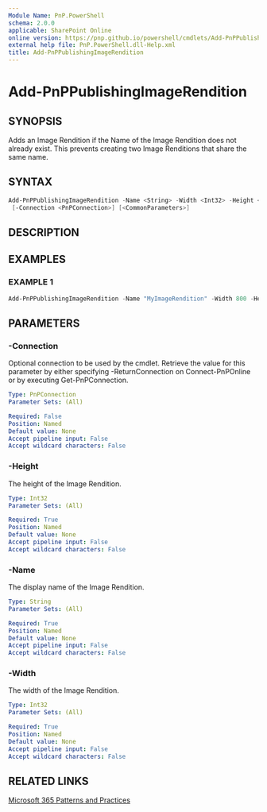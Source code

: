 ```yaml
---
Module Name: PnP.PowerShell
schema: 2.0.0
applicable: SharePoint Online
online version: https://pnp.github.io/powershell/cmdlets/Add-PnPPublishingImageRendition.html
external help file: PnP.PowerShell.dll-Help.xml
title: Add-PnPPublishingImageRendition
---
```

  
# Add-PnPPublishingImageRendition

## SYNOPSIS
Adds an Image Rendition if the Name of the Image Rendition does not already exist. This prevents creating two Image Renditions that share the same name.

## SYNTAX

```powershell
Add-PnPPublishingImageRendition -Name <String> -Width <Int32> -Height <Int32> 
 [-Connection <PnPConnection>] [<CommonParameters>]
```

## DESCRIPTION

## EXAMPLES

### EXAMPLE 1
```powershell
Add-PnPPublishingImageRendition -Name "MyImageRendition" -Width 800 -Height 600
```

## PARAMETERS

### -Connection
Optional connection to be used by the cmdlet. Retrieve the value for this parameter by either specifying -ReturnConnection on Connect-PnPOnline or by executing Get-PnPConnection.

```yaml
Type: PnPConnection
Parameter Sets: (All)

Required: False
Position: Named
Default value: None
Accept pipeline input: False
Accept wildcard characters: False
```

### -Height
The height of the Image Rendition.

```yaml
Type: Int32
Parameter Sets: (All)

Required: True
Position: Named
Default value: None
Accept pipeline input: False
Accept wildcard characters: False
```

### -Name
The display name of the Image Rendition.

```yaml
Type: String
Parameter Sets: (All)

Required: True
Position: Named
Default value: None
Accept pipeline input: False
Accept wildcard characters: False
```



### -Width
The width of the Image Rendition.

```yaml
Type: Int32
Parameter Sets: (All)

Required: True
Position: Named
Default value: None
Accept pipeline input: False
Accept wildcard characters: False
```

## RELATED LINKS

[Microsoft 365 Patterns and Practices](https://aka.ms/m365pnp)


